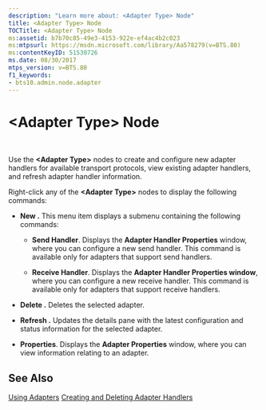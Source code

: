 ```yaml
---
description: "Learn more about: <Adapter Type> Node"
title: <Adapter Type> Node
TOCTitle: <Adapter Type> Node
ms:assetid: b7b70c85-49e3-4153-922e-ef4ac4b2c023
ms:mtpsurl: https://msdn.microsoft.com/library/Aa578279(v=BTS.80)
ms:contentKeyID: 51530726
ms.date: 08/30/2017
mtps_version: v=BTS.80
f1_keywords:
- bts10.admin.node.adapter
---
```


# \<Adapter Type\> Node

 

Use the **\<Adapter Type\>** nodes to create and configure new adapter handlers for available transport protocols, view existing adapter handlers, and refresh adapter handler information.

Right-click any of the **\<Adapter Type\>** nodes to display the following commands:

  - **New .** This menu item displays a submenu containing the following commands:
    
      - **Send Handler**. Displays the **Adapter Handler Properties** window, where you can configure a new send handler. This command is available only for adapters that support send handlers.
    
      - **Receive Handler**. Displays the **Adapter Handler Properties window**, where you can configure a new receive handler. This command is available only for adapters that support receive handlers.

  - **Delete .** Deletes the selected adapter.

  - **Refresh .** Updates the details pane with the latest configuration and status information for the selected adapter.

  - **Properties**. Displays the **Adapter Properties** window, where you can view information relating to an adapter.

## See Also

[Using Adapters](https://msdn.microsoft.com/library/aa578103\(v=bts.80\))  
[Creating and Deleting Adapter Handlers](https://msdn.microsoft.com/library/aa560480\(v=bts.80\))

